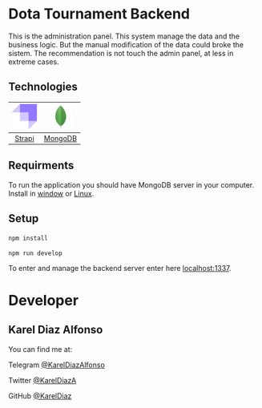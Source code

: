 # Dota Tournament Backend

This is the administration panel. This system manage the data and the business logic. But the manual modification of the data could broke the sistem. The recommendation is not touch the admin panel, at less in extreme cases.

## Technologies
 <img src="./public/strapi.png" alt="drawing" style="width:50px;"/> | <img src="./public/mongodb.png" alt="drawing" style="width:50px;"/> 
 :---: | :---: 
 [Strapi](https://strapi.io) | [MongoDB](https://www.mongodb.com) 

## Requirments
To run the application you should have MongoDB server in your computer.
Install in [window](https://docs.mongodb.com/manual/tutorial/install-mongodb-on-windows/) or [Linux](https://docs.mongodb.com/manual/administration/install-on-linux/).

 ## Setup
```
npm install
```

```
npm run develop
```

To enter and manage the backend server enter here [localhost:1337](http://localhost:1337/admin).

# Developer
## Karel Diaz Alfonso

You can find me at: 

Telegram [@KarelDiazAlfonso](https://t.me/KarelDiazAlfonso)

Twitter [@KarelDiazA](https://twitter.com/KarelDiazA)

GitHub [@KarelDiaz](https://github.com/KarelDiaz)

